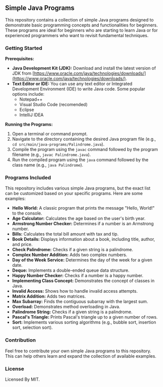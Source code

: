 ## Simple Java Programs

This repository contains a collection of simple Java programs designed to demonstrate basic programming concepts and functionalities for beginners. These programs are ideal for beginners who are starting to learn Java or for experienced programmers who want to revisit fundamental techniques.

### Getting Started
**Prerequisites:**
* **Java Development Kit (JDK):** Download and install the latest version of JDK from [https://www.oracle.com/java/technologies/downloads/](https://www.oracle.com/java/technologies/downloads/).
* **Text Editor or IDE:** You can use any text editor or Integrated Development Environment (IDE) to write Java code. Some popular options include:
  * Notepad++ 
  * Visual Studio Code (recomended)
  * Eclipse 
  * IntelliJ IDEA

**Running the Programs:**
1. Open a terminal or command prompt.
2. Navigate to the directory containing the desired Java program file (e.g., `cd src/main/java-programs/Palindrome.java`).
3. Compile the program using the `javac` command followed by the program filename (e.g., `javac Palindrome.java`).
4. Run the compiled program using the `java` command followed by the class name (e.g., `java Palindrome`).

### Programs Included
This repository includes various simple Java programs, but the exact list can be customized based on your specific programs. Here are some examples:

* **Hello World:** A classic program that prints the message "Hello, World!" to the console.
* **Age Calculator:** Calculates the age based on the user's birth year.
* **Armstrong Number Checker:** Determines if a number is an Armstrong number.
* **Bills:** Calculates the total bill amount with tax and tip.
* **Book Details:** Displays information about a book, including title, author, and price.
* **Check Palindrome:** Checks if a given string is a palindrome.
* **Complex Number Addition:** Adds two complex numbers.
* **Day of the Week Service:** Determines the day of the week for a given date.
* **Deque:** Implements a double-ended queue data structure.
* **Happy Number Checker:** Checks if a number is a happy number.
* **Implementing Class Concept:** Demonstrates the concept of classes in Java.
* **Invalid Access:** Shows how to handle invalid access attempts.
* **Matrix Addition:** Adds two matrices.
* **Max Subarray:** Finds the contiguous subarray with the largest sum.
* **Overload:** Demonstrates method overloading in Java.
* **Palindrome String:** Checks if a given string is a palindrome.
* **Pascal's Triangle:** Prints Pascal's triangle up to a given number of rows.
* **Sort:** Implements various sorting algorithms (e.g., bubble sort, insertion sort, selection sort).

### Contribution
Feel free to contribute your own simple Java programs to this repository. This can help others learn and expand the collection of available examples.

### License
Licensed By MIT. 
